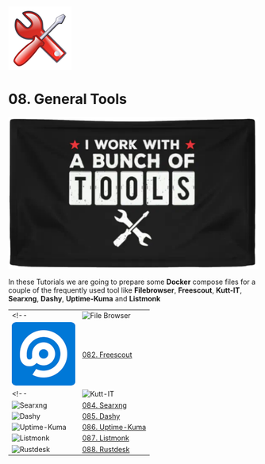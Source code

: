 ![Tools Logo](_assets/images/tools.png)
# 08. General Tools

![Tools Banner](_assets/images/tools_banner.png)

In these Tutorials we are going to prepare some **Docker** compose files for a couple of the frequently used tool like **Filebrowser**, **Freescout**, **Kutt-IT**, **Searxng**, **Dashy**, **Uptime-Kuma** and **Listmonk**

| | |
|---|:--|
<!-- | ![File Browser](081_filebrowser/_assets/images/filebrowser.png) | [081. File Browser](081_filebrowser/README.md) | -->
| ![Freescout](082_freescout/_assets/images/freescout.png) | [082. Freescout](082_freescout/README.md) |
<!-- | ![Kutt-IT](083_kutt/_assets/images/kutt.png) | [083. Kutt-IT](083_kutt/README.md) |
| ![Searxng](084_searxng/_assets/images/searxng.png) | [084. Searxng](084_searxng/README.md) |
| ![Dashy](085_dashy/_assets/images/dashy.png) | [085. Dashy](085_dashy/README.md) |
| ![Uptime-Kuma](086_uptime_kuma/_assets/images/uptime-kuma.png) | [086. Uptime-Kuma](086_uptime_kuma/README.md) |
| ![Listmonk](087_listmonk/_assets/images/listmonk.png) | [087. Listmonk](087_listmonk/README.md) | 
| ![Rustdesk](088_rustdesk/_assets/images/rustdesk.png) | [088. Rustdesk](088_rustdesk/README.md) | -->
